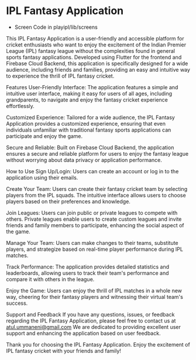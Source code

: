 # IPL Fantasy Application

* Screen Code in playipl/lib/screens

This IPL Fantasy Application is a user-friendly and accessible platform for cricket enthusiasts who want to enjoy the excitement of the Indian Premier League (IPL) fantasy league without the complexities found in general sports fantasy applications. Developed using Flutter for the frontend and Firebase Cloud Backend, this application is specifically designed for a wide audience, including friends and families, providing an easy and intuitive way to experience the thrill of IPL fantasy cricket.

Features
User-Friendly Interface: The application features a simple and intuitive user interface, making it easy for users of all ages, including grandparents, to navigate and enjoy the fantasy cricket experience effortlessly.

Customized Experience: Tailored for a wide audience, the IPL Fantasy Application provides a customized experience, ensuring that even individuals unfamiliar with traditional fantasy sports applications can participate and enjoy the game.

Secure and Reliable: Built on Firebase Cloud Backend, the application ensures a secure and reliable platform for users to enjoy the fantasy league without worrying about data privacy or application performance.

How to Use
Sign Up/Login: Users can create an account or log in to the application using their emails.

Create Your Team: Users can create their fantasy cricket team by selecting players from the IPL squads. The intuitive interface allows users to choose players based on their preferences and knowledge.

Join Leagues: Users can join public or private leagues to compete with others. Private leagues enable users to create custom leagues and invite friends and family members to participate, enhancing the social aspect of the game.

Manage Your Team: Users can make changes to their teams, substitute players, and strategize based on real-time player performance during IPL matches.

Track Performance: The application provides detailed statistics and leaderboards, allowing users to track their team's performance and compare it with others in the league.

Enjoy the Game: Users can enjoy the thrill of IPL matches in a whole new way, cheering for their fantasy players and witnessing their virtual team's success.

Support and Feedback
If you have any questions, issues, or feedback regarding the IPL Fantasy Application, please feel free to contact us at atul.ummaneni@gmail.com We are dedicated to providing excellent user support and enhancing the application based on user feedback.

Thank you for choosing the IPL Fantasy Application. Enjoy the excitement of IPL fantasy cricket with your friends and family!

